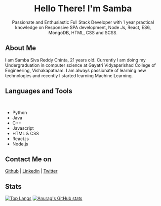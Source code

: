 <h1 align = "center">Hello There! I'm Samba</h1>
<center>Passionate and Enthusiastic Full Stack Developer with 1 year practical knowledge on Responsive SPA development, Node Js, React, ES6, MongoDB, HTML, CSS and SCSS.</center>

<h2>About Me</h2>
I am Samba Siva Reddy Chinta, 21 years old. Currently I am doing my Undergraduation in computer science at Gayatri Vidyaparishad College of Engineering, Vishakapatnam. I am always passionate of learning new technologies and recently I started learning Machine Learning.

<h2>Languages and Tools</h2>
<br>

<ul>
<li>Python</li>
<li>Java</li>
<li>C++</li>
<li>Javascript</li>
<li>HTML & CSS</li>
<li>React.js</li>
<li>Node.js</li>
</ul>

<h2>Contact Me on</h2>

[Github](https://github.com/samba-chinta) | [Linkedin](https://www.linkedin.com/in/samba-siva-reddy-chinta-78a9651b2/) | [Twitter](https://twitter.com/Samba30433849)

<h2>Stats</h2>

[![Top Langs](https://github-readme-stats.vercel.app/api/top-langs/?username=samba-chinta)](https://github.com/anuraghazra/github-readme-stats) [![Anurag's GitHub stats](https://github-readme-stats.vercel.app/api?username=samba-chinta)](https://github.com/anuraghazra/github-readme-stats)
